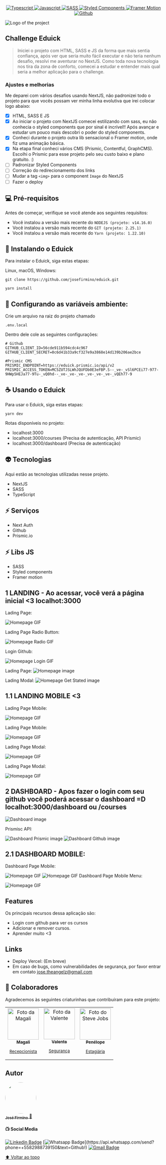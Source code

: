 <div align="center">
  <a href="#">
  <img src="https://img.shields.io/badge/TypeScript-007ACC?style=for-the-badge&logo=typescript&logoColor=white" alt="Typescript"/>
  </a>
  <a href="#">
  <img src="https://img.shields.io/badge/JavaScript-323330?style=for-the-badge&logo=javascript&logoColor=F7DF1E" alt="Javascript"/>
  </a>
  <a href="#">
  <img src="https://img.shields.io/badge/Sass-CC6699?style=for-the-badge&logo=sass&logoColor=white" alt="SASS"/>
  </a>
  <a href="#">
  <img src="https://img.shields.io/badge/styled--components-DB7093?style=for-the-badge&logo=styled-components&logoColor=white" alt="Styled Components"/>
  </a>
  <a href="#">
  <img src="https://img.shields.io/badge/Framer-black?style=for-the-badge&logo=framer&logoColor=blue" alt="Framer Motion"/>
  </a>
  <a href="#">
  <img src="https://img.shields.io/badge/GitHub-100000?style=for-the-badge&logo=github&logoColor=white" alt="Github"/>
  </a>
      
</div>

![Logo of the project](https://github.com/josefirmino/eduick/blob/main/public/images/readme/capaGithub.png?raw=true)


## Challenge Eduick
>Iniciei o projeto com HTML, SASS e JS da forma que mais sentia confiança, após ver que seria muito fácil executar e não teria nenhum desafio, resolvi me aventurar no NextJS. Como toda nova tecnologia nos tira da zona de conforto, comecei a estudar e entender mais qual seria a melhor aplicação para o challenge. 


### Ajustes e melhorias

Me deparei com vários desafios usando NextJS, não padronizei todo o projeto para que vocês possam ver minha linha evolutiva que irei colocar logo abaixo:

- [x] HTML, SASS E JS
- [x] Ao iniciar o projeto com NextJS comecei estilizando com sass, eu não conhecia o styled components que por sinal é incrível!! Após avançar e estudar um pouco mais descobri o poder do styled components.
- [x] Conheci durante o projeto outra lib sensacional o Framer motion, onde fiz uma animação básica.
- [x] Na etapa final conheci vários CMS (Prismic, Contentful, GraphCMS). Escolhi o Prismic para esse projeto pelo seu custo baixo e plano gratuito. :)
- [ ] Padronizar Styled Components
- [ ] Correção do redirecionamento dos links
- [ ] Mudar a tag `<img>` para o component `Image` do NextJS
- [ ] Fazer o deploy

## 💻 Pré-requisitos

Antes de começar, verifique se você atende aos seguintes requisitos:
* Você instalou a versão mais recente do `NODEJS (projeto: v14.16.0)`
* Você instalou a versão mais recente do `GIT (projeto: 2.25.1)`
* Você instalou a versão mais recente do `Yarn (projeto: 1.22.10)`

## 🚀 Instalando o Eduick

Para instalar o Eduick, siga estas etapas:

Linux, macOS, Windows:
```
git clone https://github.com/josefirmino/eduick.git
```


```sh
yarn install
```

## :ledger: Configurando as variáveis ambiente: 

Crie um arquivo na raiz do projeto chamado
```
.env.local
```

Dentro dele cole as seguintes configurações:
```
# Github
GITHUB_CLIENT_ID=56cde911b594cdc4c967
GITHUB_CLIENT_SECRET=0c6d41b33a9cf327e9a3868e14d139b206ae2bce

#Prismic CMS
PRISMIC_ENDPOINT=https://eduick.prismic.io/api/v2
PRISMIC_ACCESS_TOKEN=MC5ZUTJSLWhJQUFDb0E3eFBP.S--_ve-_vSl6PCEi77-977-9HWp5HEJa77-9Tu-_vQ0hd--_ve-_ve-_ve-_ve-_ve-_ve-_vQEh77-9
```

##  :coffee: Usando  o Eduick
Para usar o Eduick, siga estas etapas:

```
yarn dev
```

Rotas disponíveis no projeto:

 - localhost:3000
 - localhost:3000/courses (Precisa de autenticação, API Prismic)
 - localhost:3000/dashboard (Precisa de autenticação)




## :alien: Tecnologias 

Aqui estão as tecnologias utilizadas nesse projeto.

* NextJS
* SASS
* TypeScript

## :zap: Serviços

* Next Auth
* Github
* Prismic.io

## :zap: Libs JS

* SASS
* Styled components
* Framer motion



## 1 LANDING - Ao acessar, você verá a página inicial <3 localhot:3000

Lading Page:

![Homepage GIF](https://github.com/josefirmino/eduick/blob/main/public/images/readme/gifs/home.gif)

Lading Page Radio Button:

![Homepage Radio GIF](https://github.com/josefirmino/eduick/blob/main/public/images/readme/gifs/radiobutton.gif)

Login Github:

![Homepage Login GIF](https://github.com/josefirmino/eduick/blob/main/public/images/readme/gifs/logingithub.gif)

Lading Page:
![Homepage image](https://github.com/josefirmino/eduick/blob/main/public/images/readme/home.png)

Lading Modal:
![Homepage Get Stated image](https://github.com/josefirmino/eduick/blob/main/public/images/readme/getstarted.png)

## 1.1 LANDING MOBILE <3

Lading Page Mobile:

![Homepage GIF](https://github.com/josefirmino/eduick/blob/main/public/images/readme/gifs/mobile.gif)

Lading Page Mobile:

![Homepage GIF](https://github.com/josefirmino/eduick/blob/main/public/images/readme/mobile/homeMobile.png)

Lading Page Modal:

![Homepage GIF](https://github.com/josefirmino/eduick/blob/main/public/images/readme/mobile/homeModal1.png)

Lading Page Modal:

![Homepage GIF](https://github.com/josefirmino/eduick/blob/main/public/images/readme/mobile/homeModal2.png)


## 2 DASHBOARD - Apos fazer o login com seu github você poderá acessar o dashboard =D localhot:3000/dashboard ou /courses

![Dashboard image](https://github.com/josefirmino/eduick/blob/main/public/images/readme/dashboard.png)

Prismisc API:

![Dashboard Prismic image](https://github.com/josefirmino/eduick/blob/main/public/images/readme/prismic-dashboard.png)
![Dashboard Github image](https://github.com/josefirmino/eduick/blob/main/public/images/readme/modalgitgub.png)

## 2.1 DASHBOARD MOBILE:

Dashboard Page Mobile:

![Homepage GIF](https://github.com/josefirmino/eduick/blob/main/public/images/readme/gifs/mobiledashboard.gif)
![Homepage GIF](https://github.com/josefirmino/eduick/blob/main/public/images/readme/mobile/dashboardMobile.png)
Dashboard Page Mobile Menu:

![Homepage GIF](https://github.com/josefirmino/eduick/blob/main/public/images/readme/mobile/dashboardMenu.png)

## Features

Os principais recursos dessa aplicação são:
 - Login com github para ver os cursos
 - Adicionar e remover cursos.
 - Aprender muito <3

## Links
  - Deploy Vercel: (Em breve)
  - Em caso de bugs, como vulnerabilidades de segurança, por favor entrar em contato
      jose.theangelz@gmail.com
      
## 🤝 Colaboradores

Agradecemos às seguintes criaturinhas que contribuíram para este projeto:

<table>
  <tr>
    <td align="center">
      <a href="#">
        <img src="https://i.imgur.com/XHPvK7I.png" width="100px;" alt="Foto da Magali"/><br>
        <sub>
          <b>Magali</b>
          <p>Recepcionista</p>
        </sub>
      </a>
    </td>
    <td align="center">
      <a href="#">
        <img src="https://i.imgur.com/Mz9rxsn.png" width="100px;" alt="Foto da Valente"/><br>
        <sub>
          <b>Valente</b>
          <p>Segurança<p/>
        </sub>
      </a>
    </td>
    <td align="center">
      <a href="#">
        <img src="https://i.imgur.com/ZzezKIJ.png" width="100px;" alt="Foto do Steve Jobs"/><br>
        <sub>
          <b>Penélope</b>
          <p>Estagiária</p>
        </sub>
      </a>
    </td>
  </tr>
</table>


## Autor

<a href="#">
 <img src="https://avatars.githubusercontent.com/u/25160068?s=400&u=f0c1270685186da132a0f199d1fa0b1b71fdef1d&v=4" width="100px;" alt="" style="border-radius:50%"/>
 <br />
 <sub><b>José Firmino</b></sub> 🚀</a>
  
#### :tv: Social Media
[![Linkedin Badge](https://img.shields.io/badge/-LinkedIn-blue?style=flat-square&logo=Linkedin&logoColor=white&link=https://www.linkedin.com/in/firminojuara/)](https://www.linkedin.com/in/firminojuara/)
[![Whatsapp Badge](https://img.shields.io/badge/-Whatsapp-4CA143?style=flat-square&labelColor=4CA143&logo=whatsapp&logoColor=white&link=https://api.whatsapp.com/send?phone=+5582988861433&text=Github!)](https://api.whatsapp.com/send?phone=+5582988739150&text=Github!)
[![Gmail Badge](https://img.shields.io/badge/-Gmail-c14438?style=flat-square&logo=Gmail&logoColor=white&link=mailto:jose.theangelz@gmail.com)](mailto:jose.theangelz@gmail.com)

[⬆ Voltar ao topo](eduick)<br>